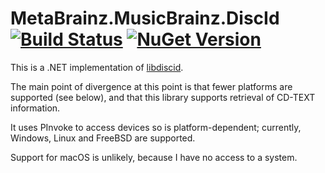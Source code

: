 # MetaBrainz.MusicBrainz.DiscId [![Build Status][CI-S]][CI-L] [![NuGet Version][NuGet-S]][NuGet-L]

This is a .NET implementation of [libdiscid][libdiscid].

The main point of divergence at this point is that fewer platforms are
supported (see below), and that this library supports retrieval of
CD-TEXT information.

It uses PInvoke to access devices so is platform-dependent; currently,
Windows, Linux and FreeBSD are supported.

Support for macOS is unlikely, because I have no access to a system.

[libdiscid]: https://github.com/metabrainz/libdiscid

[CI-S]: https://github.com/Zastai/MetaBrainz.MusicBrainz.DiscId/actions/workflows/build.yml/badge.svg
[CI-L]: https://github.com/Zastai/MetaBrainz.MusicBrainz.DiscId/actions/workflows/build.yml

[NuGet-S]: https://img.shields.io/nuget/v/MetaBrainz.MusicBrainz.DiscId
[NuGet-L]: https://www.nuget.org/packages/MetaBrainz.MusicBrainz.DiscId
